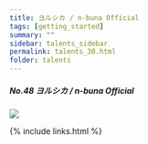 ```yaml
---
title: ヨルシカ / n-buna Official
tags: [getting_started]
summary: ""
sidebar: talents_sidebar
permalink: talents_30.html
folder: talents
---
```



##### No.48 ヨルシカ / n-buna Official

![](https://yt3.ggpht.com/ytc/AKedOLTbCtN02EVfFE-YogZWgxCbRLhByR3LD-ACoef0xg=s176-c-k-c0x00ffffff-no-rj)






{% include links.html %}
